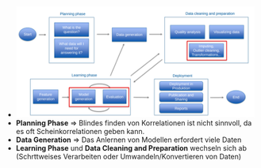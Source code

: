 - ![image.png](../assets/image_1647864994999_0.png)
- **Planning Phase** => Blindes finden von Korrelationen ist nicht sinnvoll, da es oft Scheinkorrelationen geben kann.
- **Data Generation** => Das Anlernen von Modellen erfordert viele Daten
- **Learning Phase** und **Data Cleaning and Preparation** wechseln sich ab (Schrttweises Verarbeiten oder Umwandeln/Konvertieren von Daten)
